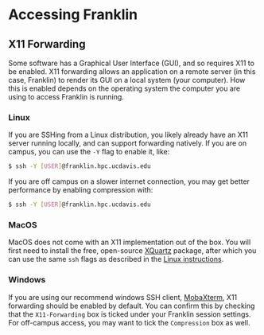 # Accessing Franklin

## X11 Forwarding

Some software has a Graphical User Interface (GUI), and so requires X11 to be enabled.
X11 forwarding allows an application on a remote server (in this case, Franklin) to render its GUI on a local system (your computer).
How this is enabled depends on the operating system the computer you are using to access Franklin is running.

### Linux

If you are SSHing from a Linux distribution, you likely already have an X11 server running locally, and can support forwarding natively.
If you are on campus, you can use the `-Y` flag to enable it, like:

```bash
$ ssh -Y [USER]@franklin.hpc.ucdavis.edu
```

If you are off campus on a slower internet connection, you may get better performance by enabling compression with:

```bash
$ ssh -Y [USER]@franklin.hpc.ucdavis.edu
```

### MacOS

MacOS does not come with an X11 implementation out of the box.
You will first need to install the free, open-source [XQuartz](https://www.xquartz.org/) package, after which you can use the same `ssh` flags as described in the [Linux instructions](access.md#linux).

### Windows

If you are using our recommend windows SSH client, [MobaXterm](https://mobaxterm.mobatek.net/), X11 forwarding should be enabled by default.
You can confirm this by checking that the `X11-Forwarding` box is ticked under your Franklin session settings.
For off-campus access, you may want to tick the `Compression` box as well.